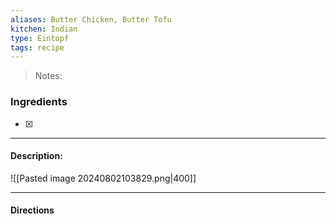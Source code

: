 ```yaml
---
aliases: Butter Chicken, Butter Tofu
kitchen: Indian
type: Eintopf
tags: recipe
---
```


 >Notes: 

### Ingredients
- [x] 

---
#### Description:
![[Pasted image 20240802103829.png|400]]


---
#### Directions

